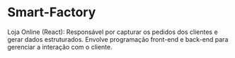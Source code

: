 # Smart-Factory
Loja Online (React): Responsável por capturar os pedidos dos clientes e gerar dados estruturados. Envolve programação front-end e back-end para gerenciar a interação com o cliente.

